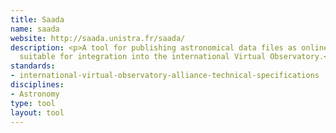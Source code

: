 ```yaml
---
title: Saada
name: saada
website: http://saada.unistra.fr/saada/
description: <p>A tool for publishing astronomical data files as online databases
  suitable for integration into the international Virtual Observatory.</p>
standards:
- international-virtual-observatory-alliance-technical-specifications
disciplines:
- Astronomy
type: tool
layout: tool
---
```


